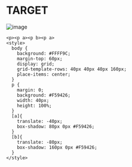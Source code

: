 # TARGET

![image](https://github.com/gaschneider/cssbattle/assets/16023844/1e19cb47-68a0-47ba-b162-4077eaddfae1)

```
<p><p a><p b><p a>
<style>
  body {
    background: #FFFF9C;
    margin-top: 60px;
    display: grid;
    grid-template-rows: 40px 40px 40px 160px;
    place-items: center;
  }
  p {
    margin: 0;
    background: #F59426;
    width: 40px;
    height: 100%;
  }
  [a]{
    translate: -40px;
    box-shadow: 80px 0px #F59426;
  }
  [b]{
    translate: -80px;
    box-shadow: 160px 0px #F59426;
  }
</style>
```

